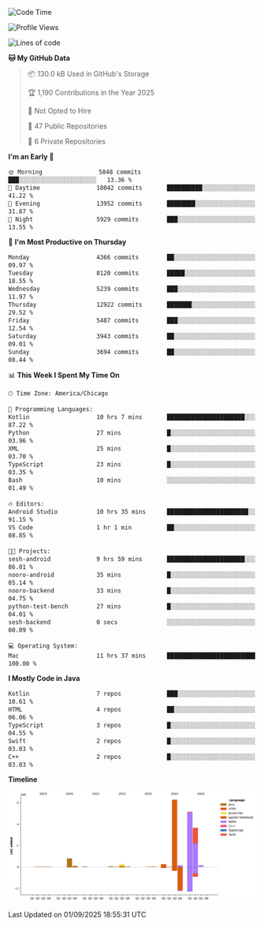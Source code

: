 <!--START_SECTION:waka-->
![Code Time](http://img.shields.io/badge/Code%20Time-1%2C459%20hrs%2034%20mins-blue)

![Profile Views](http://img.shields.io/badge/Profile%20Views-1-blue)

![Lines of code](https://img.shields.io/badge/From%20Hello%20World%20I%27ve%20Written-17.0%20million%20lines%20of%20code-blue)

**🐱 My GitHub Data** 

> 📦 130.0 kB Used in GitHub's Storage 
 > 
> 🏆 1,190 Contributions in the Year 2025
 > 
> 🚫 Not Opted to Hire
 > 
> 📜 47 Public Repositories 
 > 
> 🔑 6 Private Repositories 
 > 
**I'm an Early 🐤** 

```text
🌞 Morning                5848 commits        ███░░░░░░░░░░░░░░░░░░░░░░   13.36 % 
🌆 Daytime                18042 commits       ██████████░░░░░░░░░░░░░░░   41.22 % 
🌃 Evening                13952 commits       ████████░░░░░░░░░░░░░░░░░   31.87 % 
🌙 Night                  5929 commits        ███░░░░░░░░░░░░░░░░░░░░░░   13.55 % 
```
📅 **I'm Most Productive on Thursday** 

```text
Monday                   4366 commits        ██░░░░░░░░░░░░░░░░░░░░░░░   09.97 % 
Tuesday                  8120 commits        █████░░░░░░░░░░░░░░░░░░░░   18.55 % 
Wednesday                5239 commits        ███░░░░░░░░░░░░░░░░░░░░░░   11.97 % 
Thursday                 12922 commits       ███████░░░░░░░░░░░░░░░░░░   29.52 % 
Friday                   5487 commits        ███░░░░░░░░░░░░░░░░░░░░░░   12.54 % 
Saturday                 3943 commits        ██░░░░░░░░░░░░░░░░░░░░░░░   09.01 % 
Sunday                   3694 commits        ██░░░░░░░░░░░░░░░░░░░░░░░   08.44 % 
```


📊 **This Week I Spent My Time On** 

```text
🕑︎ Time Zone: America/Chicago

💬 Programming Languages: 
Kotlin                   10 hrs 7 mins       ██████████████████████░░░   87.22 % 
Python                   27 mins             █░░░░░░░░░░░░░░░░░░░░░░░░   03.96 % 
XML                      25 mins             █░░░░░░░░░░░░░░░░░░░░░░░░   03.70 % 
TypeScript               23 mins             █░░░░░░░░░░░░░░░░░░░░░░░░   03.35 % 
Bash                     10 mins             ░░░░░░░░░░░░░░░░░░░░░░░░░   01.49 % 

🔥 Editors: 
Android Studio           10 hrs 35 mins      ███████████████████████░░   91.15 % 
VS Code                  1 hr 1 min          ██░░░░░░░░░░░░░░░░░░░░░░░   08.85 % 

🐱‍💻 Projects: 
sesh-android             9 hrs 59 mins       ██████████████████████░░░   86.01 % 
nooro-android            35 mins             █░░░░░░░░░░░░░░░░░░░░░░░░   05.14 % 
nooro-backend            33 mins             █░░░░░░░░░░░░░░░░░░░░░░░░   04.75 % 
python-test-bench        27 mins             █░░░░░░░░░░░░░░░░░░░░░░░░   04.01 % 
sesh-backend             0 secs              ░░░░░░░░░░░░░░░░░░░░░░░░░   00.09 % 

💻 Operating System: 
Mac                      11 hrs 37 mins      █████████████████████████   100.00 % 
```

**I Mostly Code in Java** 

```text
Kotlin                   7 repos             ███░░░░░░░░░░░░░░░░░░░░░░   10.61 % 
HTML                     4 repos             ██░░░░░░░░░░░░░░░░░░░░░░░   06.06 % 
TypeScript               3 repos             █░░░░░░░░░░░░░░░░░░░░░░░░   04.55 % 
Swift                    2 repos             █░░░░░░░░░░░░░░░░░░░░░░░░   03.03 % 
C++                      2 repos             █░░░░░░░░░░░░░░░░░░░░░░░░   03.03 % 
```



**Timeline**

![Lines of Code chart](https://raw.githubusercontent.com/phanijsp/phanijsp/main/assets/bar_graph.png)


 Last Updated on 01/09/2025 18:55:31 UTC
<!--END_SECTION:waka-->
